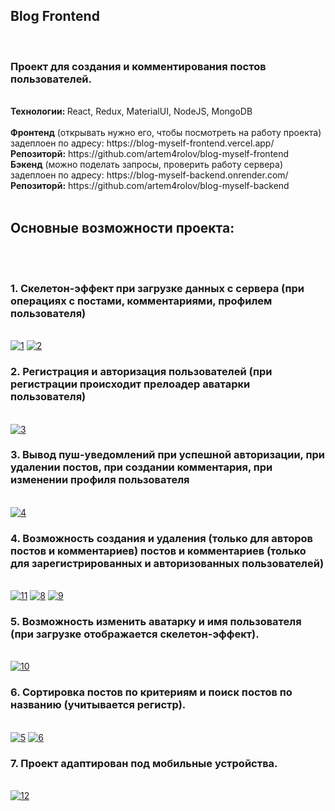 
<div id="header">
  <h2>Blog Frontend</h2>
  <br/>
  <h3>Проект для создания и комментирования постов пользователей.</h3>
  <br/>
  <strong>Технологии: </strong> React, Redux, MaterialUI, NodeJS, MongoDB
  <br/>
  <br/>
  <strong>Фронтенд</strong> (открывать нужно его, чтобы посмотреть на работу проекта) задеплоен по адресу: https://blog-myself-frontend.vercel.app/
  <br/>
  <strong>Репозиторй:</strong> https://github.com/artem4rolov/blog-myself-frontend
  <br/>
  <strong>Бэкенд</strong> (можно поделать запросы, проверить работу сервера) задеплоен по адресу: https://blog-myself-backend.onrender.com/
  <br/>
  <strong>Репозиторй:</strong> https://github.com/artem4rolov/blog-myself-backend
  <br/>
  <br/>
  <h2>Основные возможности проекта:</h2>
  <br/>
  <br/>
  <h3>1. Скелетон-эффект при загрузке данных с сервера (при операциях с постами, комментариями, профилем пользователя)</h3>
  <br/>
  <a href="https://ibb.co/rQ2xcKD"><img src="https://i.ibb.co/PrGc9sq/1.jpg" alt="1" border="0"></a> 
  <a href="https://ibb.co/zx8rpVv"><img src="https://i.ibb.co/8sz0qgZ/2.jpg" alt="2" border="0"></a>
  <br/>
  <h3>2. Регистрация и авторизация пользователей (при регистрации происходит прелоадер аватарки пользователя)</h3>
  <br/>
  <a href="https://ibb.co/XyXsdJf"><img src="https://i.ibb.co/pW2zsX6/3.jpg" alt="3" border="0"></a>  
  <br/>
  <h3>3. Вывод пуш-уведомлений при успешной авторизации, при удалении постов, при создании комментария, при изменении профиля пользователя</h3>
  <br/>
  <a href="https://ibb.co/Dtj9T7t"><img src="https://i.ibb.co/L8sxHC8/4.jpg" alt="4" border="0"></a>
  <br/>
  <h3>4. Возможность создания и удаления (только для авторов постов и комментариев) постов и комментариев (только для зарегистрированных и авторизованных пользователей)</h3>
  <br/>
  <a href="https://ibb.co/7zHX5JS"><img src="https://i.ibb.co/W3Q6wWH/11.jpg" alt="11" border="0"></a> 
  <a href="https://ibb.co/Nxm9pFt"><img src="https://i.ibb.co/jhWyG8b/8.jpg" alt="8" border="0"></a>
  <a href="https://ibb.co/D9jpKzN"><img src="https://i.ibb.co/X7G8Jj9/9.jpg" alt="9" border="0"></a>
  <br/>
  <h3>5. Возможность изменить аватарку и имя пользователя (при загрузке отображается скелетон-эффект).</h3>
  <br/>
  <a href="https://ibb.co/qmKWFPV"><img src="https://i.ibb.co/F820qjC/10.jpg" alt="10" border="0"></a> 
  <br/>
  <h3>6. Сортировка постов по критериям и поиск постов по названию (учитывается регистр).</h3>
  <br/>
  <a href="https://imgbb.com/"><img src="https://i.ibb.co/g7hGMHV/5.jpg" alt="5" border="0"></a>
  <a href="https://ibb.co/qyqFv54"><img src="https://i.ibb.co/cgfXjLp/6.jpg" alt="6" border="0"></a>
  <br/>
  <h3>7. Проект адаптирован под мобильные устройства.</h3>
  <br/>
  <a href="https://ibb.co/T1kysPS"><img src="https://i.ibb.co/FXKpF8M/12.jpg" alt="12" border="0"></a>
  <br/>
</div>
